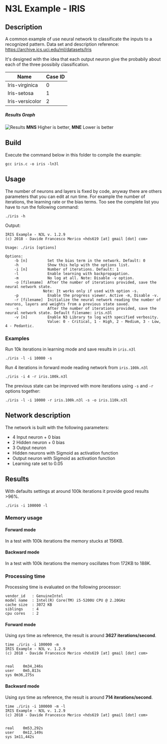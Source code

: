 # N3L Example - IRIS

## Description
A common example of use neural network to classificate the inputs to a recognized pattern.
Data set and description reference: https://archive.ics.uci.edu/ml/datasets/Iris

It's designed with the idea that each output neuron give the probabily about each of the three possibily classification.

| Name | Case ID |
|------|---------|
| Iris-virginica | 0 |
| Iris-setosa | 1 |
| Iris-versicolor | 2 |

##### Results Graph
![Results](http://i64.tinypic.com/m93mkx.png)
**MNS** Higher is better, **MNE** Lower is better

## Build
Execute the command below in this folder to compile the example:

```
gcc iris.c -o iris -ln3l
```

## Usage
The number of neurons and layers is fixed by code, anyway there are others parameters that you can edit at run time. For example the number of iterations, the learning rate or the bias terms.
Too see the complete list you have to run the following command:
```
./iris -h
```

Output:
```
IRIS Example - N3L v. 1.2.9
(c) 2018 - Davide Francesco Merico <hds619 [at] gmail [dot] com>

Usage: ./iris [options]

Options:
	-b [n]         Set the bias term in the network. Default: 0
	-h             Show this help with the options list.
	-i [n]         Number of iterations. Default: 1
	-l             Enable learning with backpropagation.
	-m             No log at all. Note: Disable -v option.
	-o [filename]  After the number of iterations provided, save the neural network state.
                 Note: It works only if used with option -s.
	-p             Enable the progress viewer. Active -m, Disable -v.
	-r [filename]  Initialize the neural network reading the number of neurons, layers and weights from a previous state saved.
	-s             After the number of iterations provided, save the neural network state. Default filename: iris.n3l
	-v [n]         Enable N3 Library to log with specified verbosity.
	               Value: 0 - Critical, 1 - High, 2 - Medium, 3 - Low, 4 - Pedantic.
```

### Examples

Run 10k iterations in learning mode and save results in `iris.n3l`

```
./iris -l -i 10000 -s
```

Run 4 iterations in forward mode reading network from `iris.100k.n3l`

```
./iris -i 4 -r iris.100k.n3l
```

The previous state can be improved with more iterations using `-s` and `-r` options together:

```
./iris -l -i 10000 -r iris.100k.n3l -s -o iris.110k.n3l
```

## Network description
The network is built with the following parameters:
- 4 Input neuron + 0 bias
- 2 Hidden neuron + 0 bias
- 3 Output neuron
- Hidden neurons with Sigmoid as activation function
- Output neuron with Sigmoid as activation function
- Learning rate set to 0.05

## Results
With defaults settings at around 100k iterations it provide good results >96%.

```
./iris -i 100000 -l
```

### Memory usage
#### Forward mode
In a test with 100k iterations the memory stucks at 156KB.

#### Backward mode
In a test with 100k iterations the memory oscillates from 172KB to 188K.

### Processing time
Processing time is evaluated on the following processor:

```
vendor_id	: GenuineIntel
model name	: Intel(R) Core(TM) i5-5200U CPU @ 2.20GHz
cache size	: 3072 KB
siblings	: 4
cpu cores	: 2
```

#### Forward mode
Using _sys_ time as reference, the result is around **3627 iterations/second**.

```
time ./iris -i 100000 -m
IRIS Example - N3L v. 1.2.9
(c) 2018 - Davide Francesco Merico <hds619 [at] gmail [dot] com>


real	0m34,246s
user	0m5,813s
sys	0m36,275s
```

#### Backward mode
Using _sys_ time as reference, the result is around **714 iterations/second**.

```
time ./iris -i 100000 -m -l
IRIS Example - N3L v. 1.2.9
(c) 2018 - Davide Francesco Merico <hds619 [at] gmail [dot] com>


real	0m53,292s
user	0m12,149s
sys	1m11,442s
```
